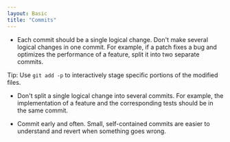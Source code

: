 ```yaml
---
layout: Basic
title: "Commits"
---
```


- Each commit should be a single logical change. Don't make several logical changes in one commit. For example, if a patch fixes a bug and optimizes the performance of a feature, split it into two separate commits.

 Tip: Use `git add -p` to interactively stage specific portions of the modified files.

- Don't split a single logical change into several commits. For example, the implementation of a feature and the corresponding tests should be in the same commit.

- Commit early and often. Small, self-contained commits are easier to understand and revert when something goes wrong.
